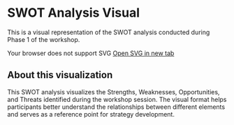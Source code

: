 # SWOT Analysis Visual

This is a visual representation of the SWOT analysis conducted during Phase 1 of the workshop.

<div class="svg-container">
  <object data="./swot_analysis_visual_final.svg" type="image/svg+xml" style="width:100%; max-width:1200px; height:auto;">
    Your browser does not support SVG
  </object>
  <a href="./swot_analysis_visual_final.svg" target="_blank">Open SVG in new tab</a>
</div>

## About this visualization

This SWOT analysis visualizes the Strengths, Weaknesses, Opportunities, and Threats identified during the workshop session. The visual format helps participants better understand the relationships between different elements and serves as a reference point for strategy development. 